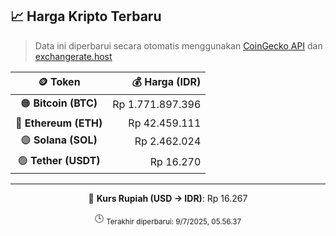 

<!-- HARGA_KRIPTO -->
## 📈 Harga Kripto Terbaru

> Data ini diperbarui secara otomatis menggunakan [CoinGecko API](https://www.coingecko.com/) dan [exchangerate.host](https://exchangerate.host/)

<div align="center">

| 🪙 Token | 💰 Harga (IDR) |
|:------:|---------------:|
| 🟠 **Bitcoin (BTC)**   | Rp 1.771.897.396 |
| 🔵 **Ethereum (ETH)**  | Rp 42.459.111 |
| 🟣 **Solana (SOL)**    | Rp 2.462.024 |
| 🟢 **Tether (USDT)**   | Rp 16.270 |

---

💱 **Kurs Rupiah (USD → IDR)**: Rp 16.267

🕒 <sub>Terakhir diperbarui: 9/7/2025, 05.56.37</sub>

</div>
<!-- /HARGA_KRIPTO -->